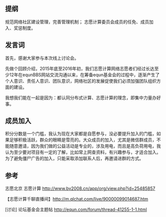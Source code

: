 提纲
---
规范网络社区建设管理，完善管理机制；
志愿计算委员会成员的任免、成员加入、奖惩制度。

发言词
---
首先，感谢大家参与本次线上讨论会。

先做个回顾介绍，2015年底至2016年初，我们志愿计算网络志愿者们经过长达至少12年在equnBBS网站交流沟通以来，在筹备equn基金会的过程中，逐渐产生了个人意识、责任人意识、团队意识，网络社区的发展促使我们必须加强团队组织方面的建设。

我想我们能在一起是因为：都认同分布式计算、志愿计算的理念，即集中力量办好事。

成员加入
---
积分分数是一个门槛，我认为现在大家都是自愿参与，没必要提升加入的门槛，如果足够积极活跃，群众的眼睛是雪亮的。大众成员的加入，尤其是微信群成员，不能随意邀请，因为我们做的公益活动是专业的，涉及用电，而且是高负荷用电，我认为至少要对项目有一定的了解，比如常上网查资料，有兴趣参与，才适合加入。为了避免僵尸广告的加入，只能采取添加联系人后，再邀请进群的方式。



参考
---
志愿北京 志愿计算 http://www.bv2008.cn/app/org/view.php?id=25485857

【志愿计算千聊直播间】http://m.qlchat.com/live/90000099014687.htm

[讨论] 论坛基金会主题帖 http://equn.com/forum/thread-41255-1-1.html
